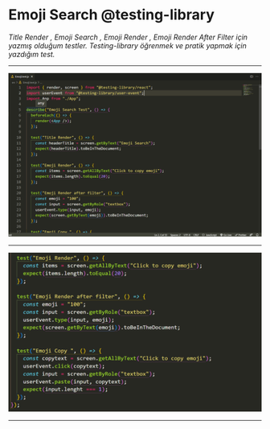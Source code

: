 # Emoji Search @testing-library

*Title Render , Emoji Search , Emoji Render , Emoji Render After Filter için yazmış olduğum testler. Testing-library öğrenmek ve pratik yapmak için yazdığım test.*

---

<img src="src/testwriting1.png">

---

<img src="src/testwriting2.png">

---






